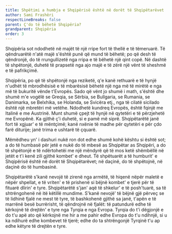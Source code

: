 ```yaml
---
title: Shpëtimi a humbja e Shqipërisë është në dorët të Shqipëtarëvet
author: Sami Frashëri
respectLineBreaks: false
parent: Ç'do të bëhetë Shqipëria?
grandparent: Shqipëria
order: 3
---
```


Shqipëria sot ndodhetë në majët të një rripe fort të
thellë e të tëmeruarë. Të qëndruarëtë n'atë majë s'është
punë që mund të bëhetë; po që desh të qëndronjë, do të
rrungullizetë nga rripa e të bëhetë një qint copë. Në
dashtë të shpëtonjë, duhetë të prapsetë nga ajo majë e të
zërë një vënt të sheshmë e të pafrikçimë.

Shqipëria, po që të shpëtonjë nga reziketë, q'e kanë
rethuarë e të hynjë n'udhët të mbrodhësisë e të mbarësisë
bëhetë një nga më të mirëtë e nga më të bukuritë vënde
t'Evropës. Sado që vënt jo shumë i math, s'është dhe
shumë m'e vogëlë se Greqia, se Sërbia, se Bullgaria, se
Rumania, se Danimarka, se Belxhika, se Holanda, se
Svicëra etj., nga të cilatë sicilado është një mbretëri më
vetëhe. Ndodhetë kundreq Evropës, është fqinjë me
Italinë e me Austrinë. Munt shumë çpejt të hynjë në
qytetëri e të përzjehetë me Evropënë. Ka gjithë ç'i duhetë,
si e pamë më siprë. Shqipëtarëtë janë fort të xgjuar' e të
mëntçimë; kanë nxënie të madhe për qytetëri e për çdo
farë diturije; janë trima e ushtarë të çquarë.

Mëmëdheu yn' i dashuri nukë ron dot edhe shumë
kohë kështu si është sot; a do të humbasë për jetë e nukë
do të mbesë as Shqipëtar as Shqipëri, a do të shpëtonjë e
të ndërtohetëi me një mëndyrë që të mos ketë shëmbëllë
në jetët e t'i kenë zili gjithë kombet' e dheut. Të shpëtuarët
a të humburit' e Shqipërisë është në dorët të
Shqipëtarëvet; në daçinë, do të shpëtojnë, në daçinë do të
humbasinë.

Shqipëtarëtë s'kanë nevojë të zirenë nga armëtë, të
hiqenë nëpër maletë e nëpër shpellat, e të vriten' e të
prishenë si bëjnë kombet' e tjerë për të fituarë dlirin' e
tyre. Shqipëtarëtë s'jan' aqë të shkelur' e të posh'tuarë, sa
të shtrëngohenë në itë këtillë mundime. S'kanë nevojë' të
bëjnë gjë përveç se të lidhinë fjalë ne mest të tyre, të
bashkohenë gjithë sa janë, t'apën e të marrënë besë
burrërisht, të qëndrojnë në fjalët: të patundurë edhe të
kërkojnë të drejtën' e tyre nga Tyrqia e nga Evropa. Tyrqia
do t'i dëgjonjë e do t'u apë ato që kërkojnë me hir a me
pahir edhe Evropa do t'u ndihnjë, si u ka ndihurë edhe
kombevet të tjerë; edhe do ta shtrëngonjë Tyrqinë t'u ap
edhe këtyre të drejtën e tyre.
